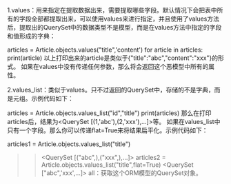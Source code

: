 1.values：用来指定在提取数据出来，需要提取哪些字段。默认情况下会把表中所有的字段全部都提取出来，可以使用values来进行指定，并且使用了values方法后，提取出的QuerySet中的数据类型不是模型，而是在values方法中指定的字段和值形成的字典：

 articles = Article.objects.values("title",'content')
 for article in articles:
     print(article)
以上打印出来的article是类似于{"title":"abc","content":"xxx"}的形式。
如果在values中没有传递任何参数，那么将会返回这个恶模型中所有的属性。

2.values_list：类似于values。只不过返回的QuerySet中，存储的不是字典，而是元组。示例代码如下：

 articles = Article.objects.values_list("id","title")
 print(articles)
那么在打印articles后，结果为<QuerySet [(1,'abc'),(2,'xxx'),...]>等。
如果在values_list中只有一个字段。那么你可以传递flat=True来将结果扁平化。示例代码如下：

 articles1 = Article.objects.values_list("title")
 >> <QuerySet [("abc",),("xxx",),...]>
 articles2 = Article.objects.values_list("title",flat=True)
 >> <QuerySet ["abc",'xxx',...]>
all：获取这个ORM模型的QuerySet对象。